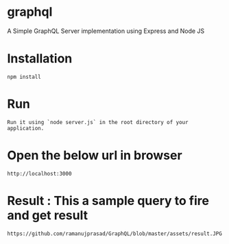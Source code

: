# graphql
A Simple GraphQL Server implementation using Express and Node JS

# Installation
``` 
npm install
```
# Run
```
Run it using `node server.js` in the root directory of your application.
```
# Open the below url in browser
```
http://localhost:3000
```

# Result : This a sample query to fire and get result
```
https://github.com/ramanujprasad/GraphQL/blob/master/assets/result.JPG
```
